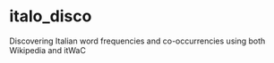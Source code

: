 # italo_disco
Discovering Italian word frequencies and co-occurrencies using both Wikipedia and itWaC
